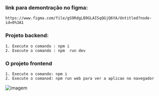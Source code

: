 ### link para demontração no figma: 

    https://www.figma.com/file/gS9RdgLB9GLAISqQGjQ6YA/Untitled?node-id=0%3A1


### Projeto backend:
    1. Execute o comando : npm i
    2. Execute o comando : npm  run dev

### O projeto frontend
    1. Execute o comando: npm i
    2. Execute o comanod: npm run web para ver a aplicao no navegador
    
    
   ![imagem](../imgs/teste.png)
